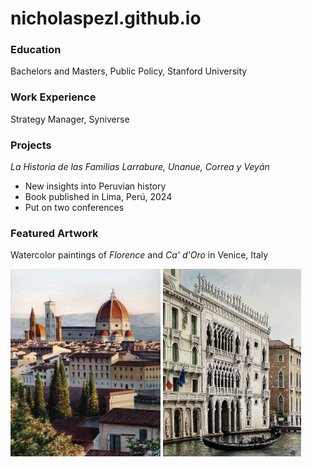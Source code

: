 # nicholaspezl.github.io
### Education
Bachelors and Masters, Public Policy, Stanford University

### Work Experience
Strategy Manager, Syniverse

### Projects
*La Historia de las Familias Larrabure, Unanue, Correa y Veyán*
- New insights into Peruvian history
- Book published in Lima, Perú, 2024
- Put on two conferences

### Featured Artwork
Watercolor paintings of *Florence* and *Ca' d'Oro* in Venice, Italy
<p float="left">
  <img src = "/docs/assets/Florence.JPG" height ="300" />
  <img src = "/docs/assets/Venice.jpg" height ="300" />
</p>

